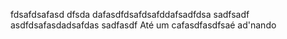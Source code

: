 fdsafdsafasd
dfsda
dafasdfdsafdsafddafsadfdsa
sadfsadf
asdfdsafasdadsafdas
sadfasdf
Até um cafasdfasdfsaé
ad'nando
